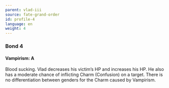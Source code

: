 ```yaml
---
parent: vlad-iii
source: fate-grand-order
id: profile-4
language: en
weight: 4
---
```


### Bond 4

#### Vampirism: A

Blood sucking. Vlad decreases his victim’s HP and increases his HP.
He also has a moderate chance of inflicting Charm (Confusion) on a target.
There is no differentiation between genders for the Charm caused by Vampirism.
